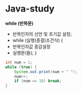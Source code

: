 # Java-study

**while (반복문)**
- 반복인자의 선언 및 초기값 설정;
- while (실행(종결)조건식) {
- 반복인자값 증감설정
- 실행문(들); }

```java
int num = 1;
while (true) {
	System.out.print(num + " ");
	num++;
	if (num == 10) break;
}
 ```
